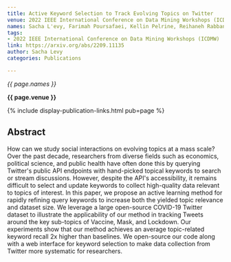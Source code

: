 ```yaml
---
title: Active Keyword Selection to Track Evolving Topics on Twitter
venue: 2022 IEEE International Conference on Data Mining Workshops (ICDMW)
names: Sacha L'evy, Farimah Poursafaei, Kellin Pelrine, Reihaneh Rabbany
tags:
- 2022 IEEE International Conference on Data Mining Workshops (ICDMW)
link: https://arxiv.org/abs/2209.11135
author: Sacha Levy
categories: Publications

---
```


*{{ page.names }}*

**{{ page.venue }}**

{% include display-publication-links.html pub=page %}

## Abstract

How can we study social interactions on evolving topics at a mass scale? Over the past decade, researchers from diverse fields such as economics, political science, and public health have often done this by querying Twitter's public API endpoints with hand-picked topical keywords to search or stream discussions. However, despite the API's accessibility, it remains difficult to select and update keywords to collect high-quality data relevant to topics of interest. In this paper, we propose an active learning method for rapidly refining query keywords to increase both the yielded topic relevance and dataset size. We leverage a large open-source COVID-19 Twitter dataset to illustrate the applicability of our method in tracking Tweets around the key sub-topics of Vaccine, Mask, and Lockdown. Our experiments show that our method achieves an average topic-related keyword recall 2x higher than baselines. We open-source our code along with a web interface for keyword selection to make data collection from Twitter more systematic for researchers.